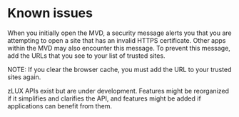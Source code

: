 # Known issues

When you initially open the MVD, a security message alerts you that you are attempting to open a site that has an invalid HTTPS certificate. Other apps within the MVD may also encounter this message. To prevent this message, add the URLs that you see to your list of trusted sites.

NOTE: If you clear the browser cache, you must add the URL to your trusted sites again.

zLUX APIs exist but are under development. Features might be reorganized if it simplifies and clarifies the API, and features might be added if applications can benefit from them.
